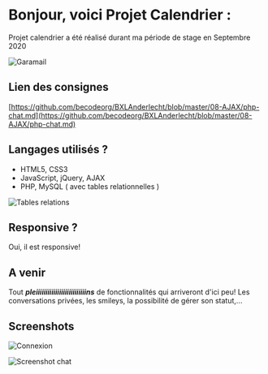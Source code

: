 # Bonjour, voici Projet Calendrier :

Projet calendrier a été réalisé durant ma période de stage en Septembre 2020



![Garamail](https://i.imgur.com/eidoyp4.png)

## Lien des consignes
[https://github.com/becodeorg/BXLAnderlecht/blob/master/08-AJAX/php-chat.md](https://github.com/becodeorg/BXLAnderlecht/blob/master/08-AJAX/php-chat.md)

## Langages utilisés ?

+ HTML5, CSS3
+ JavaScript, jQuery, AJAX
+ PHP, MySQL ( avec tables relationnelles )

![Tables relations](https://i.imgur.com/GYTttJ5.png)

## Responsive ?

Oui, il est responsive!

## A venir

Tout _**pleiiiiiiiiiiiiiiiiiiiiiiiiiins**_ de fonctionnalités qui arriveront d'ici peu! Les conversations privées, les smileys, la possibilité de gérer son statut,... 

## Screenshots 

![Connexion](https://i.imgur.com/BxP73v9.png)

![Screenshot chat](https://i.imgur.com/AyQYan5.png)